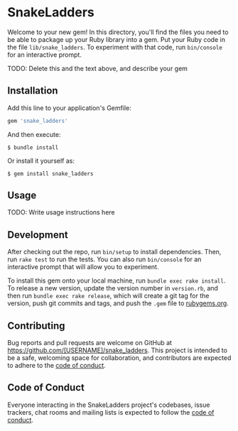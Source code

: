 # SnakeLadders

Welcome to your new gem! In this directory, you'll find the files you need to be able to package up your Ruby library into a gem. Put your Ruby code in the file `lib/snake_ladders`. To experiment with that code, run `bin/console` for an interactive prompt.

TODO: Delete this and the text above, and describe your gem

## Installation

Add this line to your application's Gemfile:

```ruby
gem 'snake_ladders'
```

And then execute:

    $ bundle install

Or install it yourself as:

    $ gem install snake_ladders

## Usage

TODO: Write usage instructions here

## Development

After checking out the repo, run `bin/setup` to install dependencies. Then, run `rake test` to run the tests. You can also run `bin/console` for an interactive prompt that will allow you to experiment.

To install this gem onto your local machine, run `bundle exec rake install`. To release a new version, update the version number in `version.rb`, and then run `bundle exec rake release`, which will create a git tag for the version, push git commits and tags, and push the `.gem` file to [rubygems.org](https://rubygems.org).

## Contributing

Bug reports and pull requests are welcome on GitHub at https://github.com/[USERNAME]/snake_ladders. This project is intended to be a safe, welcoming space for collaboration, and contributors are expected to adhere to the [code of conduct](https://github.com/[USERNAME]/snake_ladders/blob/master/CODE_OF_CONDUCT.md).


## Code of Conduct

Everyone interacting in the SnakeLadders project's codebases, issue trackers, chat rooms and mailing lists is expected to follow the [code of conduct](https://github.com/[USERNAME]/snake_ladders/blob/master/CODE_OF_CONDUCT.md).

